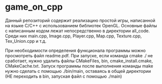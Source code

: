 # game_on_cpp

Данный репозиторий содержит реализацию простой игры, написанной на языке C/C++ с использованием библиотек OpenGL.
Основные файлы с написанным кодом лежат непосредственно в директории all_code. Среди них main.cpp, Image.cpp, Player.cpp, Map.cpp, Texture.cpp, Tex_Union.cpp и т.д.

При необходимости определения функционала программы можно просмотреть файл readme.pdf.
При запуске, если команда cmake ./ не сработает, нужно удалить файлы CMakeFiles, bin, cmake_install.cmake, CMakeCache.txt. 
Запуск программы после выполнения команды make нужно сделать с помощью ./bin/main, оставаясь в общей директории (НЕ переходить в bin, запуская файл с помощью ./main)
